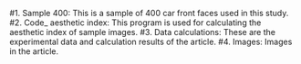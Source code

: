 #1. Sample 400: This is a sample of 400 car front faces used in this study.
#2. Code_ aesthetic index: This program is used for calculating the aesthetic index of sample images.
#3. Data calculations: These are the experimental data and calculation results of the article.
#4. Images: Images in the article.
